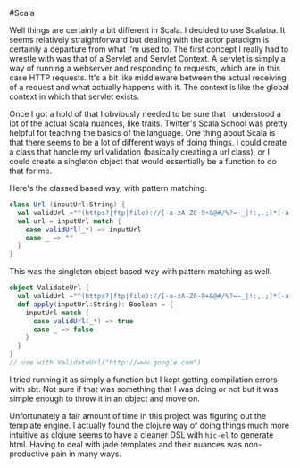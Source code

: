 #Scala

Well things are certainly a bit different in Scala. I decided to use Scalatra. It seems relatively straightforward but dealing with the actor paradigm is certainly a departure from what I'm used to. The first concept I really had to wrestle with was that of a Servlet and Servlet Context. A servlet is simply a way of running a webserver and responding to requests, which are in this case HTTP requests. It's a bit like middleware between the actual receiving of a request and what actually happens with it. The context is like the global context in which that servlet exists.

Once I got a hold of that I obviously needed to be sure that I understood a lot of the actual Scala nuances, like traits. Twitter's Scala School was pretty helpful for teaching the basics of the language. One thing about Scala is that there seems to be a lot of different ways of doing things. I could create a class that handle my url validation (basically creating a url class), or I could create a singleton object that would essentially be a function to do that for me.

Here's the classed based way, with pattern matching.

```scala
class Url (inputUrl:String) {
  val validUrl ="^(https?|ftp|file)://[-a-zA-Z0-9+&@#/%?=~_|!:,.;]*[-a-zA-Z0-9+&@#/%=~_|]".r;
  val url = inputUrl match {
    case validUrl(_*) => inputUrl
    case _ => ""
  }
}
```
This was the singleton object based way with pattern matching as well.

```scala
object ValidateUrl {
  val validUrl ="^(https?|ftp|file)://[-a-zA-Z0-9+&@#/%?=~_|!:,.;]*[-a-zA-Z0-9+&@#/%=~_|]".r;
  def apply(inputUrl:String): Boolean = {
    inputUrl match {
      case validUrl(_*) => true
      case _ => false
    }
  }
}
// use with ValidateUrl("http://www.google.com")
```

I tried running it as simply a function but I kept getting compilation errors with sbt. Not sure if that was something that I was doing or not but it was simple enough to throw it in an object and move on.

Unfortunately a fair amount of time in this project was figuring out the template engine. I actually found the clojure way of doing things much more intuitive as clojure seems to have a cleaner DSL with `hic-el` to generate html. Having to deal with jade templates and their nuances was non-productive pain in many ways.

